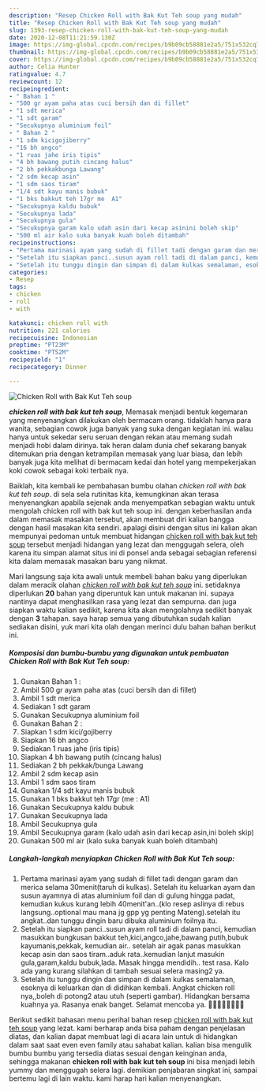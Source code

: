 ```yaml
---
description: "Resep Chicken Roll with Bak Kut Teh soup yang mudah"
title: "Resep Chicken Roll with Bak Kut Teh soup yang mudah"
slug: 1393-resep-chicken-roll-with-bak-kut-teh-soup-yang-mudah
date: 2020-12-08T11:21:59.130Z
image: https://img-global.cpcdn.com/recipes/b9b09cb58881e2a5/751x532cq70/chicken-roll-with-bak-kut-teh-soup-foto-resep-utama.jpg
thumbnail: https://img-global.cpcdn.com/recipes/b9b09cb58881e2a5/751x532cq70/chicken-roll-with-bak-kut-teh-soup-foto-resep-utama.jpg
cover: https://img-global.cpcdn.com/recipes/b9b09cb58881e2a5/751x532cq70/chicken-roll-with-bak-kut-teh-soup-foto-resep-utama.jpg
author: Celia Hunter
ratingvalue: 4.7
reviewcount: 12
recipeingredient:
- " Bahan 1 "
- "500 gr ayam paha atas cuci bersih dan di fillet"
- "1 sdt merica"
- "1 sdt garam"
- "Secukupnya aluminium foil"
- " Bahan 2 "
- "1 sdm kicigojiberry"
- "16 bh angco"
- "1 ruas jahe iris tipis"
- "4 bh bawang putih cincang halus"
- "2 bh pekkakbunga Lawang"
- "2 sdm kecap asin"
- "1 sdm saos tiram"
- "1/4 sdt kayu manis bubuk"
- "1 bks bakkut teh 17gr me  A1"
- "Secukupnya kaldu bubuk"
- "Secukupnya lada"
- "Secukupnya gula"
- "Secukupnya garam kalo udah asin dari kecap asinini boleh skip"
- "500 ml air kalo suka banyak kuah boleh ditambah"
recipeinstructions:
- "Pertama marinasi ayam yang sudah di fillet tadi dengan garam dan merica selama 30menit(taruh di kulkas). Setelah itu keluarkan ayam dan susun ayamnya di atas aluminium foil dan di gulung hingga padat, kemudian kukus kurang lebih 40menit&#39;an..(klo resep aslinya di rebus langsung..optional mau mana jg gpp yg penting Mateng).setelah itu angkat..dan tunggu dingin baru dibuka aluminium foilnya itu."
- "Setelah itu siapkan panci..susun ayam roll tadi di dalam panci, kemudian masukkan bungkusan bakkut teh,kici,angco,jahe,bawang putih,bubuk kayumanis,pekkak, kemudian air.. setelah air agak panas masukkan kecap asin dan saos tiram..aduk rata..kemudian lanjut masukin gula,garam,kaldu bubuk,lada. Masak hingga mendidih.. test rasa. Kalo ada yang kurang silahkan di tambah sesuai selera masing2 ya."
- "Setelah itu tunggu dingin dan simpan di dalam kulkas semalaman, esoknya di keluarkan dan di didihkan kembali. Angkat chicken roll nya,,boleh di potong2 atau utuh (seperti gambar). Hidangkan bersama kuahnya ya. Rasanya enak banget. Selamat mencoba ya. 💪💪🙏🙏🤗🤗💕💕"
categories:
- Resep
tags:
- chicken
- roll
- with

katakunci: chicken roll with 
nutrition: 221 calories
recipecuisine: Indonesian
preptime: "PT23M"
cooktime: "PT52M"
recipeyield: "1"
recipecategory: Dinner

---
```



![Chicken Roll with Bak Kut Teh soup](https://img-global.cpcdn.com/recipes/b9b09cb58881e2a5/751x532cq70/chicken-roll-with-bak-kut-teh-soup-foto-resep-utama.jpg)

<b><i>chicken roll with bak kut teh soup</i></b>, Memasak menjadi bentuk kegemaran yang menyenangkan dilakukan oleh bermacam orang. tidaklah hanya para wanita, sebagian cowok juga banyak yang suka dengan kegiatan ini. walau hanya untuk sekedar seru seruan dengan rekan atau memang sudah menjadi hobi dalam dirinya. tak heran dalam dunia chef sekarang banyak ditemukan pria dengan ketrampilan memasak yang luar biasa, dan lebih banyak juga kita melihat di bermacam kedai dan hotel yang mempekerjakan koki cowok sebagai koki terbaik nya.



Baiklah, kita kembali ke pembahasan bumbu olahan <i>chicken roll with bak kut teh soup</i>. di sela sela rutinitas kita, kemungkinan akan terasa menyenangkan apabila sejenak anda menyempatkan sebagian waktu untuk mengolah chicken roll with bak kut teh soup ini. dengan keberhasilan anda dalam memasak masakan tersebut, akan membuat diri kalian bangga dengan hasil masakan kita sendiri. apalagi disini dengan situs ini kalian akan mempunyai pedoman untuk membuat hidangan <u>chicken roll with bak kut teh soup</u> tersebut menjadi hidangan yang lezat dan menggugah selera, oleh karena itu simpan alamat situs ini di ponsel anda sebagai sebagian referensi kita dalam memasak masakan baru yang nikmat.


Mari langsung saja kita awali untuk membeli bahan baku yang diperlukan dalam meracik olahan <u><i>chicken roll with bak kut teh soup</i></u> ini. setidaknya diperlukan <b>20</b> bahan yang diperuntuk kan untuk makanan ini. supaya nantinya dapat menghasilkan rasa yang lezat dan sempurna. dan juga siapkan waktu kalian sedikit, karena kita akan mengolahnya sedikit banyak dengan <b>3</b> tahapan. saya harap semua yang dibutuhkan sudah kalian sediakan disini, yuk mari kita olah dengan merinci dulu bahan bahan berikut ini.

<!--inarticleads1-->

##### Komposisi dan bumbu-bumbu yang digunakan untuk pembuatan Chicken Roll with Bak Kut Teh soup:

1. Gunakan  Bahan 1 :
1. Ambil 500 gr ayam paha atas (cuci bersih dan di fillet)
1. Ambil 1 sdt merica
1. Sediakan 1 sdt garam
1. Gunakan Secukupnya aluminium foil
1. Gunakan  Bahan 2 :
1. Siapkan 1 sdm kici/gojiberry
1. Siapkan 16 bh angco
1. Sediakan 1 ruas jahe (iris tipis)
1. Siapkan 4 bh bawang putih (cincang halus)
1. Sediakan 2 bh pekkak/bunga Lawang
1. Ambil 2 sdm kecap asin
1. Ambil 1 sdm saos tiram
1. Gunakan 1/4 sdt kayu manis bubuk
1. Gunakan 1 bks bakkut teh 17gr (me : A1)
1. Gunakan Secukupnya kaldu bubuk
1. Gunakan Secukupnya lada
1. Ambil Secukupnya gula
1. Ambil Secukupnya garam (kalo udah asin dari kecap asin,ini boleh skip)
1. Gunakan 500 ml air (kalo suka banyak kuah boleh ditambah)




<!--inarticleads2-->

##### Langkah-langkah menyiapkan Chicken Roll with Bak Kut Teh soup:

1. Pertama marinasi ayam yang sudah di fillet tadi dengan garam dan merica selama 30menit(taruh di kulkas). Setelah itu keluarkan ayam dan susun ayamnya di atas aluminium foil dan di gulung hingga padat, kemudian kukus kurang lebih 40menit&#39;an..(klo resep aslinya di rebus langsung..optional mau mana jg gpp yg penting Mateng).setelah itu angkat..dan tunggu dingin baru dibuka aluminium foilnya itu.
1. Setelah itu siapkan panci..susun ayam roll tadi di dalam panci, kemudian masukkan bungkusan bakkut teh,kici,angco,jahe,bawang putih,bubuk kayumanis,pekkak, kemudian air.. setelah air agak panas masukkan kecap asin dan saos tiram..aduk rata..kemudian lanjut masukin gula,garam,kaldu bubuk,lada. Masak hingga mendidih.. test rasa. Kalo ada yang kurang silahkan di tambah sesuai selera masing2 ya.
1. Setelah itu tunggu dingin dan simpan di dalam kulkas semalaman, esoknya di keluarkan dan di didihkan kembali. Angkat chicken roll nya,,boleh di potong2 atau utuh (seperti gambar). Hidangkan bersama kuahnya ya. Rasanya enak banget. Selamat mencoba ya. 💪💪🙏🙏🤗🤗💕💕




Berikut sedikit bahasan menu perihal bahan resep <u>chicken roll with bak kut teh soup</u> yang lezat. kami berharap anda bisa paham dengan penjelasan diatas, dan kalian dapat membuat lagi di acara lain untuk di hidangkan dalam saat saat even even family atau sahabat kalian. kalian bisa mengulik bumbu bumbu yang tersedia diatas sesuai dengan keinginan anda, sehingga makanan <b>chicken roll with bak kut teh soup</b> ini bisa menjadi lebih yummy dan menggugah selera lagi. demikian penjabaran singkat ini, sampai bertemu lagi di lain waktu. kami harap hari kalian menyenangkan.

